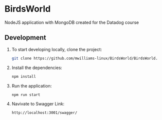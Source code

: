 # BirdsWorld
NodeJS application with MongoDB created for the Datadog course

## Development
1. To start developing locally, clone the project:

    ```sh
    git clone https://github.com/mwilliams-linux/BirdsWorld/BirdsWorld.git
    ```
2.  Install the dependencies:

    ```sh
    npm install
    ```
3.  Run the application:

    ```sh
    npm run start
    ```
    
4.  Navivate to Swagger Link:

    ```sh
    http://localhost:3001/swagger/
    ```
    
